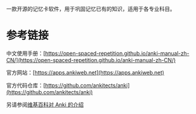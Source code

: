 一款开源的记忆卡软件，用于巩固记忆已有的知识，适用于各专业科目。

# 参考链接

中文使用手册：[https://open-spaced-repetition.github.io/anki-manual-zh-CN/](https://open-spaced-repetition.github.io/anki-manual-zh-CN/)

官方网站：[https://apps.ankiweb.net](https://apps.ankiweb.net)

官方代码仓库：[https://github.com/ankitects/anki](https://github.com/ankitects/anki)

另请参阅[维基百科对 Anki 的介绍](https://zh.wikipedia.org/zh-hans/Anki)
